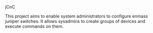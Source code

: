 jCnC

This project aims to enable system administrators to configure enmass juniper switches.  It allows sysadmins to create groups of devices and execute commands on them.
